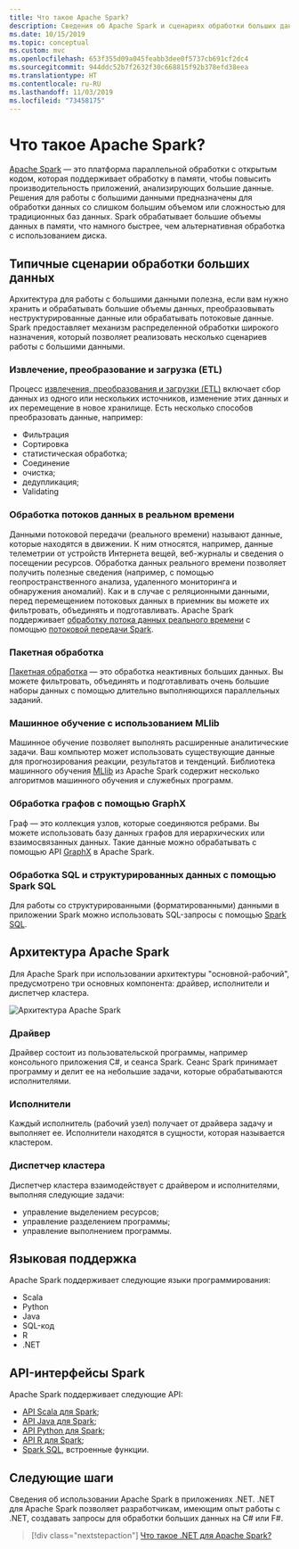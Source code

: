 ```yaml
---
title: Что такое Apache Spark?
description: Сведения об Apache Spark и сценариях обработки больших данных.
ms.date: 10/15/2019
ms.topic: conceptual
ms.custom: mvc
ms.openlocfilehash: 653f355d09a045feabb3dee0f5737cb691cf2dc4
ms.sourcegitcommit: 944ddc52b7f2632f30c668815f92b378efd38eea
ms.translationtype: HT
ms.contentlocale: ru-RU
ms.lasthandoff: 11/03/2019
ms.locfileid: "73458175"
---
```

# <a name="what-is-apache-spark"></a>Что такое Apache Spark?

[Apache Spark](https://spark.apache.org/) — это платформа параллельной обработки с открытым кодом, которая поддерживает обработку в памяти, чтобы повысить производительность приложений, анализирующих большие данные. Решения для работы с большими данными предназначены для обработки данных со слишком большим объемом или сложностью для традиционных баз данных. Spark обрабатывает большие объемы данных в памяти, что намного быстрее, чем альтернативная обработка с использованием диска.

## <a name="common-big-data-scenarios"></a>Типичные сценарии обработки больших данных

Архитектура для работы с большими данными полезна, если вам нужно хранить и обрабатывать большие объемы данных, преобразовывать неструктурированные данные или обрабатывать потоковые данные. Spark предоставляет механизм распределенной обработки широкого назначения, который позволяет реализовать несколько сценариев работы с большими данными.

### <a name="extract-transform-and-load-etl"></a>Извлечение, преобразование и загрузка (ETL)

Процесс [извлечения, преобразования и загрузки (ETL)](/azure/architecture/data-guide/relational-data/etl) включает сбор данных из одного или нескольких источников, изменение этих данных и их перемещение в новое хранилище. Есть несколько способов преобразовать данные, например:

* Фильтрация
* Сортировка
* статистическая обработка;
* Соединение
* очистка;
* дедупликация;
* Validating

### <a name="real-time-data-stream-processing"></a>Обработка потоков данных в реальном времени

Данными потоковой передачи (реального времени) называют данные, которые находятся в движении. К ним относятся, например, данные телеметрии от устройств Интернета вещей, веб-журналы и сведения о посещении ресурсов. Обработка данных реального времени позволяет получить полезные сведения (например, с помощью геопространственного анализа, удаленного мониторинга и обнаружения аномалий). Как и в случае с реляционными данными, перед перемещением потоковых данных в приемник вы можете их фильтровать, объединять и подготавливать. Apache Spark поддерживает [обработку потока данных реального времени](/azure/architecture/data-guide/big-data/real-time-processing) с помощью [потоковой передачи Spark](https://spark.apache.org/streaming/).

### <a name="batch-processing"></a>Пакетная обработка

[Пакетная обработка](/azure/architecture/data-guide/big-data/batch-processing) — это обработка неактивных больших данных. Вы можете фильтровать, объединять и подготавливать очень большие наборы данных с помощью длительно выполняющихся параллельных заданий.

### <a name="machine-learning-through-mllib"></a>Машинное обучение с использованием MLlib

Машинное обучение позволяет выполнять расширенные аналитические задачи. Ваш компьютер может использовать существующие данные для прогнозирования реакции, результатов и тенденций. Библиотека машинного обучения [MLlib](https://spark.apache.org/mllib/) из Apache Spark содержит несколько алгоритмов машинного обучения и служебных программ.

### <a name="graph-processing-through-graphx"></a>Обработка графов с помощью GraphX

Граф — это коллекция узлов, которые соединяются ребрами. Вы можете использовать базу данных графов для иерархических или взаимосвязанных данных. Такие данные можно обрабатывать с помощью API [GraphX](https://spark.apache.org/graphx/) в Apache Spark.

### <a name="sql-and-structured-data-processing-with-spark-sql"></a>Обработка SQL и структурированных данных с помощью Spark SQL

Для работы со структурированными (форматированными) данными в приложении Spark можно использовать SQL-запросы с помощью [Spark SQL](https://spark.apache.org/sql/).

## <a name="apache-spark-architecture"></a>Архитектура Apache Spark

Для Apache Spark при использовании архитектуры "основной-рабочий", предусмотрено три основных компонента: драйвер, исполнители и диспетчер кластера.

![Архитектура Apache Spark](media/spark-architecture.png)

### <a name="driver"></a>Драйвер

Драйвер состоит из пользовательской программы, например консольного приложения C#, и сеанса Spark. Сеанс Spark принимает программу и делит ее на небольшие задачи, которые обрабатываются исполнителями.

### <a name="executors"></a>Исполнители

Каждый исполнитель (рабочий узел) получает от драйвера задачу и выполняет ее. Исполнители находятся в сущности, которая называется кластером.

### <a name="cluster-manager"></a>Диспетчер кластера

Диспетчер кластера взаимодействует с драйвером и исполнителями, выполняя следующие задачи:

* управление выделением ресурсов;
* управление разделением программы;
* управление выполнением программы.

## <a name="language-support"></a>Языковая поддержка

Apache Spark поддерживает следующие языки программирования:

* Scala
* Python
* Java
* SQL-код
* R
* .NET

## <a name="spark-apis"></a>API-интерфейсы Spark

Apache Spark поддерживает следующие API:

* [API Scala для Spark](https://spark.apache.org/docs/2.2.0/api/scala/index.html);
* [API Java для Spark](https://spark.apache.org/docs/2.2.0/api/java/index.html);
* [API Python для Spark](https://spark.apache.org/docs/2.2.0/api/python/index.html);
* [API R для Spark](https://spark.apache.org/docs/2.2.0/api/R/index.html);
* [Spark SQL](https://spark.apache.org/docs/latest/api/sql/index.html), встроенные функции.

## <a name="next-steps"></a>Следующие шаги

Сведения об использовании Apache Spark в приложениях .NET. .NET для Apache Spark позволяет разработчикам, имеющим опыт работы с .NET, создавать запросы для обработки больших данных на C# или F#.
> [!div class="nextstepaction"]
> [Что такое .NET для Apache Spark?](what-is-apache-spark-dotnet.md)

